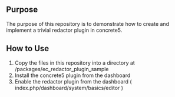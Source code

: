 ## Purpose

The purpose of this repository is to demonstrate how to create and implement a trivial redactor plugin in concrete5.

## How to Use

1. Copy the files in this repository into a directory at /packages/ec_redactor_plugin_sample
2. Install the concrete5 plugin from the dashboard
3. Enable the redactor plugin from the dashboard ( index.php/dashboard/system/basics/editor )